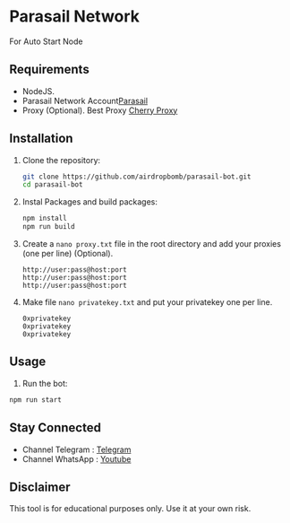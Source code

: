 # Parasail Network

For Auto Start Node

## Requirements

- NodeJS.
- Parasail Network Account[Parasail](https://www.parasail.network/season?refer=MHg2RmY5Zjc5OTFkRGI5NDZBMDk2YjkzN2U1ZTAyRDliN2M0MjJmODlD)
- Proxy (Optional). Best Proxy [Cherry Proxy](https://center.cherryproxy.com/Login/Register?invite=b3e48b72)

## Installation

1. Clone the repository:

   ```sh
   git clone https://github.com/airdropbomb/parasail-bot.git
   cd parasail-bot
   ```

2. Instal Packages and build packages:

   ```sh
   npm install
   npm run build
   ```

3. Create a `nano proxy.txt` file in the root directory and add your proxies (one per line) (Optional).

   ```
   http://user:pass@host:port
   http://user:pass@host:port
   http://user:pass@host:port
   ```

4. Make file `nano privatekey.txt` and put your privatekey one per line.

   ```
   0xprivatekey
   0xprivatekey
   0xprivatekey
   ```

## Usage

1. Run the bot:

```sh
npm run start
```

## Stay Connected

- Channel Telegram : [Telegram](https://t.me/airdropbombnode)
- Channel WhatsApp : [Youtube](https://youtube.com/@airdropbombnode)

## Disclaimer

This tool is for educational purposes only. Use it at your own risk.
